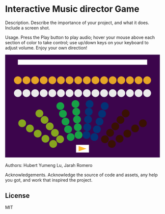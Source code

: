 # Interactive Music director Game

Description. Describe the importance of your project, and what it does. Include a screen shot.

Usage. Press the Play button to play audio; hover your mouse above each section of color to take control; use up/down keys on your keyboard to adjust volume. Enjoy your own direction!

![](https://github.com/hubertYumengLu/Project-II/blob/master/assets/images/Screenshot%202020-11-02%20at%2010.09.14.png?raw=true)

Authors: Hubert Yumeng Lu, Jarah Romero

Acknowledgements. Acknowledge the source of code and assets, any help you got, and work that inspired the project.


## License

MIT
